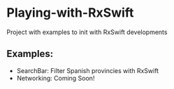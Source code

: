 # Playing-with-RxSwift
Project with examples to init with RxSwift developments

## Examples:
* SearchBar: Filter Spanish provincies with RxSwift
* Networking: Coming Soon!
